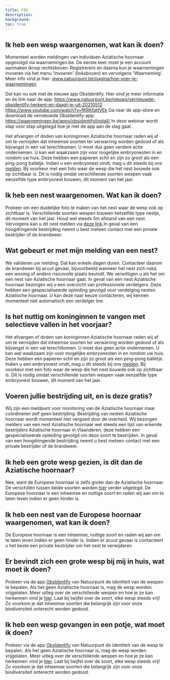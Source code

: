```yaml
---
title: FAQ
description:
background:
toc: true
---
```


## Ik heb een wesp waargenomen, wat kan ik doen?
Momenteel worden meldingen van individuen Aziatische hoornaar opgevolgd via waarnemingen.be. De eerste keer moet je een account aanmaken (knop rechtsboven: Registreren) en daarna kun je waarnemingen invoeren via het menu 'Invoeren' (linksboven) en vervolgens 'Waarneming'.
Meer info vind je hier: www.natuurpunt.be/pagina/hoe-voer-je-waarnemingen

Dat kan nu ook met de nieuwe app ObsIdentify.
Hier vind je meer informatie en de link naar de app:
https://www.natuurpunt.be/nieuws/vernieuwde-obsidentify-herkent-en-daagt-je-uit-20210512
https://www.youtube.com/watch?v=fKRKfqttVEk
Ga naar de app-store en download de vernieuwde ObsIdentify-app:
https://waarnemingen.be/apps/obsidentify/install/
In deze webinar wordt stap voor stap uitgelegd hoe je met de app aan de slag gaat.

Het afvangen of doden van koninginnen Aziatische hoornaar raden wij af om te vermijden dat inheemse soorten ter verwarring worden gedood of als bijvangst in een val terechtkomen. U moet dus geen verdere actie ondernemen.
U kan wel waakzaam zijn voor mogelijke embryonesten in en rondom uw huis. Deze hebben een papieren schil en zijn zo groot als een ping-pong balletje. Indien u een embryonest vindt, mag u dit steeds bij ons [melden](https://vespawatch.be/report-nest/). Bij voorkeur met een foto waar de wesp die het nest bouwde ook op zichtbaar is. Dit is nodig omdat verschillende soorten wespen vaak eenzelfde type embryonest bouwen, dit moment van het jaar.


## Ik heb een nest waargenomen. Wat kan ik doen?
Probeer om een duidelijke foto te maken van het nest waar de wesp ook op zichtbaar is. Verschillende soorten wespen bouwen hetzelfde type nestje, dit moment van het jaar. Houd wel steeds 5m afstand van een nest. Vervolgens kan u dit nest melden via [deze link](https://vespawatch.be/report-nest/).In geval van een hoogdringende bestrijding neemt u best meteen contact met een private bestrijder of de brandweer.

## Wat gebeurt er met mijn melding van een nest?
We valideren uw melding. Dat kan enkele dagen duren. Contacteer daarom de brandweer bij acuut gevaar, bijvoorbeeld wanneer het nest zich nabij een woning of andere risicovolle plaats bevindt. We verwittigen u als het om een nest van Aziatische hoornaar gaat.
In geval van een nest Aziatische hoornaar bezorgen wij u een overzicht van professionele verdelgers. Deze hebben een gespecialiseerde opleiding gevolgd voor verdelging nesten Aziatische hoornaar. U kan deze naar keuze contacteren, wij kennen momenteel niet automatisch een verdelger toe. 

## Is het nuttig om koninginnen te vangen met selectieve vallen in het voorjaar?
Het afvangen of doden van koninginnen Aziatische hoornaar raden wij af om te vermijden dat inheemse soorten ter verwarring worden gedood of als bijvangst in een val terechtkomen. U moet dus geen actie ondernemen.
U kan wel waakzaam zijn voor mogelijke embryonesten in en rondom uw huis. Deze hebben een papieren schil en zijn zo groot als een ping-pong balletje. Indien u een embryonest vindt, mag u dit steeds bij ons [melden](https://vespawatch.be/report-nest/). Bij voorkeur met een foto waar de wesp die het nest bouwde ook op zichtbaar is. Dit is nodig omdat verschillende soorten wespen vaak eenzelfde type embryonest bouwen, dit moment van het jaar.

## Voeren jullie bestrijding uit, en is deze gratis?
 Wij zijn een meldpunt voor monitoring van de Aziatische hoornaar maar coördineren zelf geen bestrijding. Bestrijding van nesten Aziatische hoornaar wordt momenteel niet vergoed door de overheid. Wij bezorgen melders van een nest Aziatische hoornaar wel steeds een lijst van erkende bestrijders Aziatische hoornaar in Vlaanderen, deze hebben een gespecialiseerde opleiding gevolgd om deze soort te bestrijden. In geval van een hoogdringende bestrijding neemt u best meteen contact met een private bestrijder of de brandweer.

## Ik heb een grote wesp gezien, is dit dan de Aziatische hoornaar?
Nee, want de Europese hoornaar is zelfs groter dan de Aziatische hoornaar. De verschillen tussen beide soorten worden [hier](https://vespawatch.be/identification/) verder uitgelegd. De Europese hoornaar is een inheemse en nuttige soort en raden wij aan om te laten leven indien er geen hinder is. 

## Ik heb een nest van de Europese hoornaar waargenomen, wat kan ik doen?
De Europese hoornaar is een inheemse, nuttige soort en raden wij aan om te laten leven indien er geen hinder is. Indien er acuut gevaar is contacteert u het beste een private bestrijder om het nest te verwijderen

## Er bevindt zich een grote wesp bij mij in huis, wat moet ik doen?
Probeer via de app [ObsIdentify](https://waarnemingen.be/apps/obsidentify/install/) van Natuurpunt de identiteit van de wespen te bepalen. Als het geen Aziatische hoornaar is, mag de wesp worden vrijgelaten. Meer uitleg over de verschillende wespen en hoe je ze kan herkennen vind je [hier](https://vespawatch.be/identification/). Laat bij twijfel over de soort, elke wesp steeds vrij! Zo voorkom je dat inheemse soorten die belangrijk zijn voor onze biodiversiteit onterecht worden gedood.

## Ik heb een wesp gevangen in een potje, wat moet ik doen?
Probeer via de app [ObsIdentify](https://waarnemingen.be/apps/obsidentify/install/) van Natuurpunt de identiteit van de wesp te bepalen. Als het geen Aziatische hoornaar is, mag de wesp worden vrijgelaten. Meer uitleg over de verschillende wespen en hoe je ze kan herkennen vind je [hier](https://vespawatch.be/identification/). Laat bij twijfel over de soort, elke wesp steeds vrij! Zo voorkom je dat inheemse soorten die belangrijk zijn voor onze biodiversiteit onterecht worden gedood.



